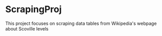 # ScrapingProj
This project focuses on scraping data tables from Wikipedia's webpage about Scoville levels
